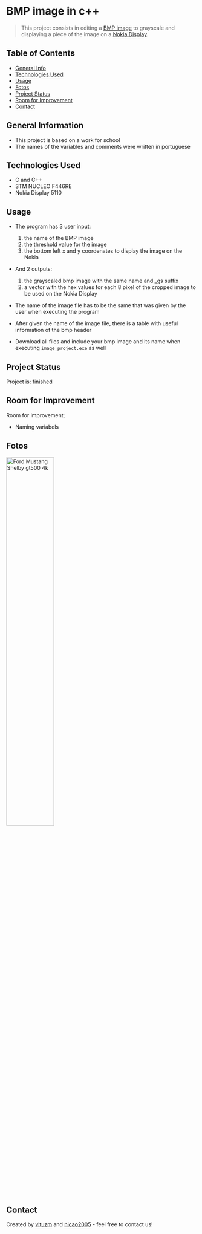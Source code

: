 # BMP image in c++
> This project consists in editing a [BMP image](https://en.wikipedia.org/wiki/BMP_file_format) to grayscale and displaying a piece of the image on a [Nokia Display](https://www.sparkfun.com/datasheets/LCD/Monochrome/Nokia5110.pdf).

## Table of Contents
* [General Info](#general-information)
* [Technologies Used](#technologies-used)
* [Usage](#usage)
* [Fotos](#fotos)
* [Project Status](#project-status)
* [Room for Improvement](#room-for-improvement)
* [Contact](#contact)
<!-- [Acknowledgements](#acknowledgements) -->


## General Information
- This project is based on a work for school
- The names of the variables and comments were written in portuguese

## Technologies Used
- C and C++
- STM NUCLEO F446RE
- Nokia Display 5110

## Usage
- The program has 3 user input:
  1. the name of the BMP image
  2. the threshold value for the image
  3. the bottom left x and y coordenates to display the image on the Nokia
     
- And 2 outputs:
  1. the grayscaled bmp image with the same name and _gs suffix 
  2. a vector with the hex values for each 8 pixel of the cropped image to be used on the Nokia Display
     
- The name of the image file has to be the same that was given by the user when executing the program
- After given the name of the image file, there is a table with useful information of the bmp header
  
- Download all files and include your bmp image and its name when executing `image_project.exe` as well

## Project Status
Project is: finished

## Room for Improvement 

Room for improvement;
- Naming variabels

## Fotos
<img src="https://github.com/vituzm/BMP_image./assets/134985122/48714152-004a-4a21-8c04-eca6c08364d2" alt = "Ford Mustang Shelby gt500 4k" width="50%" height="50%" />



<!--  
## Acknowledgements
- This project was an ideia of 
- This project was based on [this tutorial](https://www.example.com).
- Many thanks to...
-->

## Contact
Created by [vituzm](https://github.com/vituzm) and [nicao2005](https://github.com/nicao2005) - feel free to contact us!

<!--  -->
<!-- ## License -->
<!-- This project is open source and available under the [... License](). -->

<!-- You don't have to include all sections - just the one's relevant to your project -->
